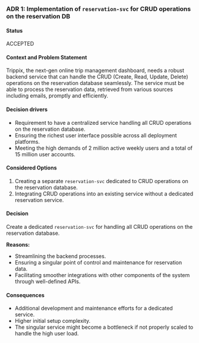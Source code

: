 ### ADR 1: Implementation of `reservation-svc` for CRUD operations on the reservation DB

#### Status

ACCEPTED

#### Context and Problem Statement

Trippix, the next-gen online trip management dashboard, needs a robust backend service that can handle the CRUD (Create, Read, Update, Delete) operations on the reservation database seamlessly. The service must be able to process the reservation data, retrieved from various sources including emails, promptly and efficiently.

#### Decision drivers

* Requirement to have a centralized service handling all CRUD operations on the reservation database.
* Ensuring the richest user interface possible across all deployment platforms.
* Meeting the high demands of 2 million active weekly users and a total of 15 million user accounts.

#### Considered Options

1. Creating a separate `reservation-svc` dedicated to CRUD operations on the reservation database.
2. Integrating CRUD operations into an existing service without a dedicated reservation service.

#### Decision

Create a dedicated `reservation-svc` for handling all CRUD operations on the reservation database.

__Reasons:__
* Streamlining the backend processes.
* Ensuring a singular point of control and maintenance for reservation data.
* Facilitating smoother integrations with other components of the system through well-defined APIs.

#### Consequences

* Additional development and maintenance efforts for a dedicated service.
* Higher initial setup complexity.
* The singular service might become a bottleneck if not properly scaled to handle the high user load.